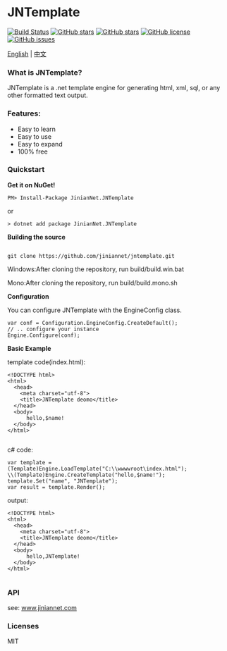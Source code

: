 ﻿
# JNTemplate
[![Build Status](https://travis-ci.org/jiniannet/jntemplate.svg?branch=master)](https://travis-ci.org/jiniannet/jntemplate)
[![GitHub stars](https://img.shields.io/nuget/v/JinianNet.JNTemplate.svg)](https://www.nuget.org/packages/JinianNet.JNTemplate/)
[![GitHub stars](https://img.shields.io/github/stars/jiniannet/jntemplate.svg)](https://github.com/jiniannet/jntemplate/stargazers)
[![GitHub license](https://img.shields.io/badge/license-Apache%202-blue.svg)](https://raw.githubusercontent.com/jiniannet/jntemplate/master/License.txt)
[![GitHub issues](https://img.shields.io/github/issues/jiniannet/jntemplate.svg)](https://github.com/jiniannet/jntemplate/issues)

[English](https://github.com/jiniannet/jntemplate/blob/master/README.md) | [中文](https://github.com/jiniannet/jntemplate/blob/master/README-zh-CN.md)

### What is JNTemplate?

JNTemplate is a .net template engine for generating html, xml, sql, or any other formatted text output.

### Features:
- Easy to learn
- Easy to use
- Easy to expand
- 100% free

### Quickstart

**Get it on NuGet!**
```
PM> Install-Package JinianNet.JNTemplate

```
or
```
> dotnet add package JinianNet.JNTemplate
```




**Building the source**
```

git clone https://github.com/jiniannet/jntemplate.git
```

Windows:After cloning the repository, run build/build.win.bat

Mono:After cloning the repository, run build/build.mono.sh

  
  
**Configuration**

You can configure JNTemplate with the EngineConfig class.
```
var conf = Configuration.EngineConfig.CreateDefault();
// .. configure your instance
Engine.Configure(conf);
```

**Basic Example**

template code(index.html):
```
<!DOCTYPE html>
<html>
  <head>
    <meta charset="utf-8">
    <title>JNTemplate deomo</title>
  </head>
  <body>
      hello,$name!
  </body>
</html>


```

c# code:

```
var template = (Template)Engine.LoadTemplate("C:\\wwwwroot\index.html");
\\(Template)Engine.CreateTemplate("hello,$name!");
template.Set("name", "JNTemplate");
var result = template.Render(); 
```

output:
```
<!DOCTYPE html>
<html>
  <head>
    <meta charset="utf-8">
    <title>JNTemplate deomo</title>
  </head>
  <body>
      hello,JNTemplate!
  </body>
</html>


```

### API
see: www.jiniannet.com


### Licenses
MIT

